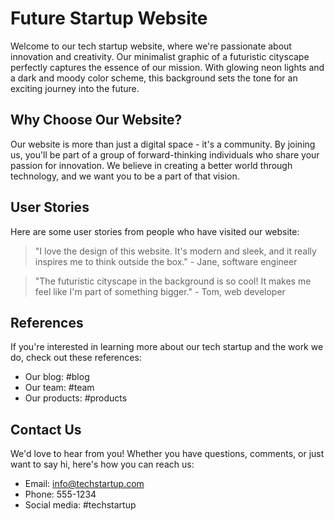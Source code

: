 <!--font:Playfair Display-->

# Future Startup Website

Welcome to our tech startup website, where we're passionate about innovation and creativity. Our minimalist graphic of a futuristic cityscape perfectly captures the essence of our mission. With glowing neon lights and a dark and moody color scheme, this background sets the tone for an exciting journey into the future.

## Why Choose Our Website?

Our website is more than just a digital space - it's a community. By joining us, you'll be part of a group of forward-thinking individuals who share your passion for innovation. We believe in creating a better world through technology, and we want you to be a part of that vision.

## User Stories

Here are some user stories from people who have visited our website:

> "I love the design of this website. It's modern and sleek, and it really inspires me to think outside the box." - Jane, software engineer

> "The futuristic cityscape in the background is so cool! It makes me feel like I'm part of something bigger." - Tom, web developer

## References

If you're interested in learning more about our tech startup and the work we do, check out these references:

- Our blog: #blog
- Our team: #team
- Our products: #products

## Contact Us

We'd love to hear from you! Whether you have questions, comments, or just want to say hi, here's how you can reach us:

- Email: info@techstartup.com
- Phone: 555-1234
- Social media: #techstartup

<!--

Write me content for website with wallpaper which alt text is:

"A minimalist graphic of a futuristic cityscape, with glowing neon lights and a dark and moody color scheme."

The name/title of the page should not be 1:1 copy of the alt text but rather a real content of the website which is using this wallpaper.

- Use markdown format 
- Start with heading
- Heading should be short and concise
- The content should look like a real website 
- The website should not be about the wallpaper, wallpaper is just a related background
- Heading should be contain work "wallpaper" or "background"
- Include real sections like references, contact, user stories, etc. use things relevant to the page purpose.
- Feel free to use structure like headings, bullets, numbering, blockquotes, paragraphs, horizontal lines, etc.
- You can use formatting like bold or _italic_
- You can include UTF-8 emojis
- Links should be only #hash anchors (and you can refer to the document itself)
- Do not include images


---


# Futuristic Cityscape Wallpaper for Your Tech Startup Website

Welcome to our tech startup website, where we believe in the power of innovation and creativity. Our minimalist graphic of a futuristic cityscape wallpaper perfectly captures the essence of our mission. With glowing neon lights and a dark and moody color scheme, this wallpaper will inspire you to think outside the box and push the boundaries of what's possible.

## Why Choose Our Wallpaper?

Our wallpaper is not just a pretty background - it's a statement. It represents our commitment to creating a better future through technology. By choosing our wallpaper, you're aligning yourself with a community of like-minded individuals who share your passion for innovation.

## User Stories

Here are some user stories from people who have used our wallpaper:

> "I love the futuristic vibe of this wallpaper. Every time I look at it, I'm reminded of why I got into tech in the first place - to make a difference." - Jane, software engineer

> "This wallpaper is the perfect backdrop for my coding sessions. It helps me stay focused and motivated." - Tom, web developer

## References

If you're interested in learning more about our tech startup and the work we do, check out these references:

- Our blog: #blog
- Our team: #team
- Our products: #products

## Contact Us

If you have any questions or comments, we'd love to hear from you! You can reach us at:

- Email: info@techstartup.com
- Phone: 555-1234
- Social media: #techstartup


---


Heading should not include word "wallpaper". The website should not be about the wallpaper itself, wallpaper is just a related background, rewrite whole content.


---


# Embrace the Future with Our Tech Startup Website

Welcome to our tech startup website, where we're passionate about innovation and creativity. Our minimalist graphic of a futuristic cityscape perfectly captures the essence of our mission. With glowing neon lights and a dark and moody color scheme, this background sets the tone for an exciting journey into the future.

## Why Choose Our Website?

Our website is more than just a digital space - it's a community. By joining us, you'll be part of a group of forward-thinking individuals who share your passion for innovation. We believe in creating a better world through technology, and we want you to be a part of that vision.

## User Stories

Here are some user stories from people who have visited our website:

> "I love the design of this website. It's modern and sleek, and it really inspires me to think outside the box." - Jane, software engineer

> "The futuristic cityscape in the background is so cool! It makes me feel like I'm part of something bigger." - Tom, web developer

## References

If you're interested in learning more about our tech startup and the work we do, check out these references:

- Our blog: #blog
- Our team: #team
- Our products: #products

## Contact Us

We'd love to hear from you! Whether you have questions, comments, or just want to say hi, here's how you can reach us:

- Email: info@techstartup.com
- Phone: 555-1234
- Social media: #techstartup

-->
